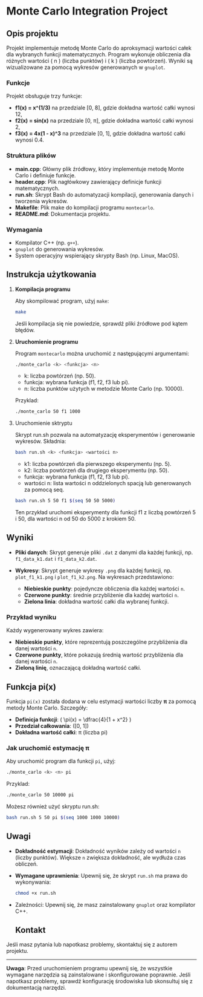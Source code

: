# Monte Carlo Integration Project

## Opis projektu

Projekt implementuje metodę Monte Carlo do aproksymacji wartości całek dla wybranych funkcji matematycznych. Program wykonuje obliczenia dla różnych wartości \( n \) (liczba punktów) i \( k \) (liczba powtórzeń). Wyniki są wizualizowane za pomocą wykresów generowanych w `gnuplot`.

### Funkcje

Projekt obsługuje trzy funkcje:
- **f1(x) = x^(1/3)** na przedziale [0, 8], gdzie dokładna wartość całki wynosi 12,
- **f2(x) = sin(x)** na przedziale [0, π], gdzie dokładna wartość całki wynosi 2,
- **f3(x) = 4x(1 - x)^3** na przedziale [0, 1], gdzie dokładna wartość całki wynosi 0.4.

### Struktura plików

- **main.cpp**: Główny plik źródłowy, który implementuje metodę Monte Carlo i definiuje funkcje.
- **header.cpp**: Plik nagłówkowy zawierający definicje funkcji matematycznych.
- **run.sh**: Skrypt Bash do automatyzacji kompilacji, generowania danych i tworzenia wykresów.
- **Makefile**: Plik make do kompilacji programu `montecarlo`.
- **README.md**: Dokumentacja projektu.

### Wymagania

- Kompilator C++ (np. `g++`).
- `gnuplot` do generowania wykresów.
- System operacyjny wspierający skrypty Bash (np. Linux, MacOS).

## Instrukcja użytkowania

1. **Kompilacja programu**

   Aby skompilować program, użyj `make`:
   ```bash
   make
   ```
   Jeśli kompilacja się nie powiedzie, sprawdź pliki źródłowe pod kątem błędów.


2. **Uruchomienie programu**

   Program `montecarlo` można uruchomić z następującymi argumentami:

   ```bash
   ./monte_carlo <k> <funkcja> <n>
   ```
    - k: liczba powtórzeń (np. 50).
    - funkcja: wybrana funkcja (f1, f2, f3 lub pi).
    - n: liczba punktów użytych w metodzie Monte Carlo (np. 10000).

    Przyklad:
    ```bash
    ./monte_carlo 50 f1 1000
    ```

3. Uruchomienie sktryptu

   Skrypt run.sh pozwala na automatyzację eksperymentów i generowanie wykresów. Składnia:
   ```bash
   bash run.sh <k> <funkcja> <wartości n>
   ```
    - k1: liczba powtórzeń dla pierwszego eksperymentu (np. 5).
    - k2: liczba powtórzeń dla drugiego eksperymentu (np. 50).
    - funkcja: wybrana funkcja (f1, f2, f3 lub pi).
    - wartości n: lista wartości n oddzielonych spacją lub generowanych za pomocą seq.

    ```bash
    bash run.sh 5 50 f1 $(seq 50 50 5000)
    ```
    Ten przykład uruchomi eksperymenty dla funkcji f1 z liczbą powtórzeń 5 i 50, dla wartości n od 50 do 5000 z krokiem 50.

## Wyniki

- **Pliki danych**: Skrypt generuje pliki `.dat` z danymi dla każdej funkcji, np. `f1_data_k1.dat` i `f1_data_k2.dat`.
- **Wykresy**: Skrypt generuje wykresy `.png` dla każdej funkcji, np. `plot_f1_k1.png` i `plot_f1_k2.png`. Na wykresach przedstawiono:

  - **Niebieskie punkty**: pojedyncze obliczenia dla każdej wartości `n`.
  - **Czerwone punkty**: średnie przybliżenie dla każdej wartości `n`.
  - **Zielona linia**: dokładna wartość całki dla wybranej funkcji.

### Przykład wyniku

Każdy wygenerowany wykres zawiera:

- **Niebieskie punkty**, które reprezentują poszczególne przybliżenia dla danej wartości `n`.
- **Czerwone punkty**, które pokazują średnią wartość przybliżenia dla danej wartości `n`.
- **Zieloną linię**, oznaczającą dokładną wartość całki.

## Funkcja pi(x)

Funkcja `pi(x)` została dodana w celu estymacji wartości liczby **π** za pomocą metody Monte Carlo. Szczegóły:

- **Definicja funkcji**: \( \pi(x) = \dfrac{4}{1 + x^2} \)
- **Przedział całkowania**: \([0, 1]\)
- **Dokładna wartość całki**: π (liczba pi)

### Jak uruchomić estymację π

Aby uruchomić program dla funkcji `pi`, użyj:

```bash
./monte_carlo <k> <n> pi
```

Przyklad:
```bash
./monte_carlo 50 10000 pi
```
Możesz również użyć skryptu run.sh:
```bash
bash run.sh 5 50 pi $(seq 1000 1000 10000)
```
## Uwagi

- **Dokładność estymacji**: Dokładność wyników zależy od wartości `n` (liczby punktów). Większe `n` zwiększa dokładność, ale wydłuża czas obliczeń.
- **Wymagane uprawnienia**: Upewnij się, że skrypt `run.sh` ma prawa do wykonywania:

  ```bash
  chmod +x run.sh
  ```
- Zależności: Upewnij się, że masz zainstalowany `gnuplot` oraz kompilator C++.

  ## Kontakt

Jeśli masz pytania lub napotkasz problemy, skontaktuj się z autorem projektu.

---

**Uwaga**: Przed uruchomieniem programu upewnij się, że wszystkie wymagane narzędzia są zainstalowane i skonfigurowane poprawnie. Jeśli napotkasz problemy, sprawdź konfigurację środowiska lub skonsultuj się z dokumentacją narzędzi.
